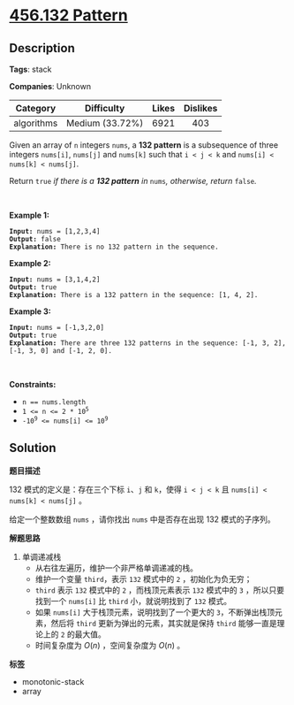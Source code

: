 # [456.132 Pattern](https://leetcode.com/problems/132-pattern/description/)

## Description

**Tags**: stack

**Companies**: Unknown

|  Category  |   Difficulty    | Likes | Dislikes |
| :--------: | :-------------: | :---: | :------: |
| algorithms | Medium (33.72%) | 6921  |   403    |

<p>Given an array of <code>n</code> integers <code>nums</code>, a <strong>132 pattern</strong> is a subsequence of three integers <code>nums[i]</code>, <code>nums[j]</code> and <code>nums[k]</code> such that <code>i &lt; j &lt; k</code> and <code>nums[i] &lt; nums[k] &lt; nums[j]</code>.</p>
<p>Return <code>true</code><em> if there is a <strong>132 pattern</strong> in </em><code>nums</code><em>, otherwise, return </em><code>false</code><em>.</em></p>
<p>&nbsp;</p>
<p><strong class="example">Example 1:</strong></p>
<pre><code><strong>Input:</strong> nums = [1,2,3,4]
<strong>Output:</strong> false
<strong>Explanation:</strong> There is no 132 pattern in the sequence.</code></pre>
<p><strong class="example">Example 2:</strong></p>
<pre><code><strong>Input:</strong> nums = [3,1,4,2]
<strong>Output:</strong> true
<strong>Explanation:</strong> There is a 132 pattern in the sequence: [1, 4, 2].</code></pre>
<p><strong class="example">Example 3:</strong></p>
<pre><code><strong>Input:</strong> nums = [-1,3,2,0]
<strong>Output:</strong> true
<strong>Explanation:</strong> There are three 132 patterns in the sequence: [-1, 3, 2], [-1, 3, 0] and [-1, 2, 0].</code></pre>
<p>&nbsp;</p>
<p><strong>Constraints:</strong></p>
<ul>
  <li><code>n == nums.length</code></li>
  <li><code>1 &lt;= n &lt;= 2 * 10<sup>5</sup></code></li>
  <li><code>-10<sup>9</sup> &lt;= nums[i] &lt;= 10<sup>9</sup></code></li>
</ul>

## Solution

**题目描述**

132 模式的定义是：存在三个下标 `i`、`j` 和 `k`，使得 `i < j < k` 且 `nums[i] < nums[k] < nums[j]` 。

给定一个整数数组 `nums` ，请你找出 `nums` 中是否存在出现 132 模式的子序列。

**解题思路**

1. 单调递减栈
   - 从右往左遍历，维护一个非严格单调递减的栈。
   - 维护一个变量 `third`，表示 `132` 模式中的 `2` ，初始化为负无穷；
   - `third` 表示 `132` 模式中的 `2` ，而栈顶元素表示 `132` 模式中的 `3` ，所以只要找到一个 `nums[i]` 比 `third` 小，就说明找到了 `132` 模式。
   - 如果 `nums[i]` 大于栈顶元素，说明找到了一个更大的 `3`，不断弹出栈顶元素，然后将 `third` 更新为弹出的元素，其实就是保持 `third` 能够一直是理论上的 `2` 的最大值。
   - 时间复杂度为 $O(n)$ ，空间复杂度为 $O(n)$ 。

**标签**

- monotonic-stack
- array
